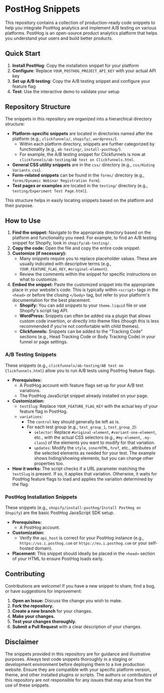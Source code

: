 # PostHog Snippets

This repository contains a collection of production-ready code snippets to help you integrate PostHog analytics and implement A/B testing on various platforms. PostHog is an open-source product analytics platform that helps you understand your users and build better products.

## Quick Start

1. **Install PostHog**: Copy the installation snippet for your platform
2. **Configure**: Replace `YOUR_POSTHOG_PROJECT_API_KEY` with your actual API key
3. **Set up A/B testing**: Copy the A/B testing snippet and configure your feature flag
4. **Test**: Use the interactive demo to validate your setup

## Repository Structure

The snippets in this repository are organized into a hierarchical directory structure:

*   **Platform-specific snippets** are located in directories named after the platform (e.g., `clickfunnels/`, `shopify/`, `wordpress/`).
    *   Within each platform directory, snippets are further categorized by functionality (e.g., `ab-testing/`, `install-posthog/`).
    *   For example, the A/B testing snippet for Clickfunnels is now at `clickfunnels/ab-testing/AB test on Clickfunnels.html`.
*   **General CSS utility snippets** are in the `css/` directory (e.g., `css/Hiding Variants.css`).
*   **Form-related snippets** can be found in the `forms/` directory (e.g., `forms/Dynamic Webinar Registration Form`).
*   **Test pages or examples** are located in the `testing/` directory (e.g., `testing/Experiment Test Page.html`).

This structure helps in easily locating snippets based on the platform and their purpose.

## How to Use

1.  **Find the snippet:** Navigate to the appropriate directory based on the platform and functionality you need. For example, to find an A/B testing snippet for Shopify, look in `shopify/ab-testing/`.
2.  **Copy the code:** Open the file and copy the entire code snippet.
3.  **Customize (if necessary):**
    *   Many snippets require you to replace placeholder values. These are usually indicated with descriptive terms (e.g., `YOUR_FEATURE_FLAG_KEY`, `#original-element`).
    *   Review the comments within the snippet for specific instructions on what to customize.
4.  **Embed the snippet:** Paste the customized snippet into the appropriate place in your website's code. This is typically within `<script>` tags in the `<head>` or before the closing `</body>` tag, but refer to your platform's documentation for the best placement.
    *   **Shopify:** You can add snippets to your `theme.liquid` file or use Shopify's script tag API.
    *   **WordPress:** Snippets can often be added via a plugin that allows custom code insertion, or directly into theme files (though this is less recommended if you're not comfortable with child themes).
    *   **Clickfunnels:** Snippets can be added to the "Tracking Code" sections (e.g., Head Tracking Code or Body Tracking Code) in your funnel or page settings.

### A/B Testing Snippets

These snippets (e.g., `clickfunnels/ab-testing/AB test on Clickfunnels.html`) allow you to run A/B tests using PostHog feature flags.

*   **Prerequisites:**
    *   A PostHog account with feature flags set up for your A/B test variations.
    *   The PostHog JavaScript snippet already installed on your page.
*   **Customization:**
    *   `testSlug`: Replace `YOUR_FEATURE_FLAG_KEY` with the actual key of your feature flag in PostHog.
    *   `variations`:
        *   The `control` key should generally be left as is.
        *   For each test group (e.g., `test_group_1`, `test_group_2`):
            *   `selector`: Replace `#original-element`, `#variant-one-element`, etc., with the actual CSS selectors (e.g., `#my-element`, `.my-class`) of the elements you want to modify for that variation.
            *   `updates`: Modify the `style`, `innerHTML`, `href`, etc., attributes of the selected elements as needed for your test. The example shows hiding/showing elements, but you can change other properties too.
*   **How it works:** The script checks if a URL parameter matching the `testSlug` is present. If so, it applies that variation. Otherwise, it waits for PostHog feature flags to load and applies the variation determined by the flag.

### PostHog Installation Snippets

These snippets (e.g., `shopify/install-posthog/Install PostHog on Shopify`) are the basic PostHog JavaScript SDK setup.

*   **Prerequisites:**
    *   A PostHog account.
*   **Customization:**
    *   Verify the `api_host` is correct for your PostHog instance (e.g., `https://us.i.posthog.com` or `https://eu.i.posthog.com` or your self-hosted domain).
*   **Placement:** This snippet should ideally be placed in the `<head>` section of your HTML to ensure PostHog loads early.

## Contributing

Contributions are welcome! If you have a new snippet to share, find a bug, or have suggestions for improvement:

1.  **Open an Issue:** Discuss the change you wish to make.
2.  **Fork the repository.**
3.  **Create a new branch** for your changes.
4.  **Make your changes.**
5.  **Test your changes thoroughly.**
6.  **Submit a Pull Request** with a clear description of your changes.

## Disclaimer

The snippets provided in this repository are for guidance and illustrative purposes. Always test code snippets thoroughly in a staging or development environment before deploying them to a live production website. Ensure they are compatible with your specific platform version, theme, and other installed plugins or scripts. The authors or contributors of this repository are not responsible for any issues that may arise from the use of these snippets.
